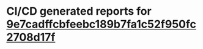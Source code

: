 # CI/CD generated reports for [9e7cadffcbfeebc189b7fa1c52f950fc2708d17f](https://github.com/hydephp/develop/commit/9e7cadffcbfeebc189b7fa1c52f950fc2708d17f)
